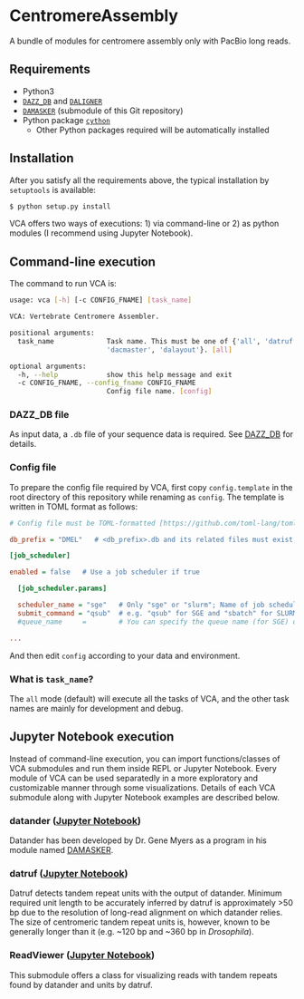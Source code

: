 # CentromereAssembly

A bundle of modules for centromere assembly only with PacBio long reads.

## Requirements

* Python3
* [`DAZZ_DB`](https://github.com/thegenemyers/DAZZ_DB) and [`DALIGNER`](https://github.com/thegenemyers/DALIGNER)
* [`DAMASKER`](https://github.com/yoshihikosuzuki/DAMASKER) (submodule of this Git repository)
* Python package [`cython`](https://cython.readthedocs.io/en/latest/src/quickstart/install.html)
   * Other Python packages required will be automatically installed

## Installation

After you satisfy all the requirements above, the typical installation by `setuptools` is available:

```bash
$ python setup.py install
```

VCA offers two ways of executions: 1) via command-line or 2) as python modules (I recommend using Jupyter Notebook).

## Command-line execution

The command to run VCA is:

```bash
usage: vca [-h] [-c CONFIG_FNAME] [task_name]

VCA: Vertebrate Centromere Assembler.

positional arguments:
  task_name             Task name. This must be one of {'all', 'datruf',
                        'dacmaster', 'dalayout'}. [all]

optional arguments:
  -h, --help            show this help message and exit
  -c CONFIG_FNAME, --config_fname CONFIG_FNAME
                        Config file name. [config]
```

### DAZZ_DB file

As input data, a `.db` file of your sequence data is required. See [DAZZ_DB](https://github.com/thegenemyers/DAZZ_DB) for details.

### Config file

To prepare the config file required by VCA, first copy `config.template` in the root directory of this repository while renaming as `config`. The template is written in TOML format as follows:

```ini
# Config file must be TOML-formatted [https://github.com/toml-lang/toml].

db_prefix = "DMEL"   # <db_prefix>.db and its related files must exist in the execution firectory

[job_scheduler]

enabled = false   # Use a job scheduler if true

  [job_scheduler.params]

  scheduler_name = "sge"   # Only "sge" or "slurm"; Name of job scheduler
  submit_command = "qsub"  # e.g. "qsub" for SGE and "sbatch" for SLURM
  #queue_name     =        # You can specify the queue name (for SGE) or partition name (for SLURM)

...
```

And then edit `config` according to your data and environment.

### What is `task_name`?

The `all` mode (default) will execute all the tasks of VCA, and the other task names are mainly for development and debug.

## Jupyter Notebook execution

Instead of command-line execution, you can import functions/classes of VCA submodules and run them inside REPL or Jupyter Notebook. Every module of VCA can be used separatedly in a more exploratory and customizable manner through some visualizations. Details of each VCA submodule along with Jupyter Notebook examples are described below.

### datander ([Jupyter Notebook](https://nbviewer.jupyter.org/github/yoshihikosuzuki/CentromereAssembly/blob/master/notebooks/usage/1.%20datander.ipynb))

Datander has been developed by Dr. Gene Myers as a program in his module named [DAMASKER](https://github.com/yoshihikosuzuki/DAMASKER).

### datruf ([Jupyter Notebook](https://nbviewer.jupyter.org/github/yoshihikosuzuki/CentromereAssembly/blob/master/notebooks/usage/2.%20%20datruf.ipynb))

Datruf detects tandem repeat units with the output of datander. Minimum required unit length to be accurately inferred by datruf is approximately >50 bp due to the resolution of long-read alignment on which datander relies. The size of centromeric tandem repeat units is, however, known to be generally longer than it (e.g. ~120 bp and ~360 bp in *Drosophila*).

### ReadViewer ([Jupyter Notebook](https://nbviewer.jupyter.org/github/yoshihikosuzuki/CentromereAssembly/blob/master/notebooks/usage/3.%20ReadViewer.ipynb))

This submodule offers a class for visualizing reads with tandem repeats found by datander and units by datruf.
